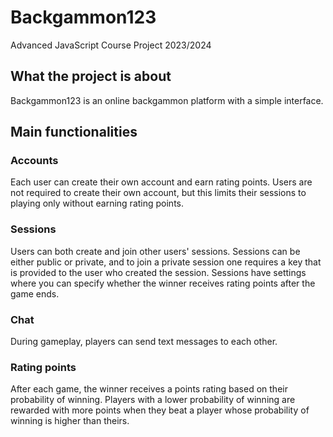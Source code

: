 # Backgammon123

Advanced JavaScript Course Project 2023/2024

## What the project is about

Backgammon123 is an online backgammon platform with a simple interface.

## Main functionalities

### Accounts

Each user can create their own account and earn rating points.
Users are not required to create their own account, but this limits their sessions to playing only without earning rating points.

### Sessions

Users can both create and join other users' sessions.
Sessions can be either public or private, and to join a private session one requires a key that is provided to the user who created the session.
Sessions have settings where you can specify whether the winner receives rating points after the game ends.

### Chat

During gameplay, players can send text messages to each other.

### Rating points

After each game, the winner receives a points rating based on their probability of winning.
Players with a lower probability of winning are rewarded with more points when they beat a player whose probability of winning is higher than theirs.
